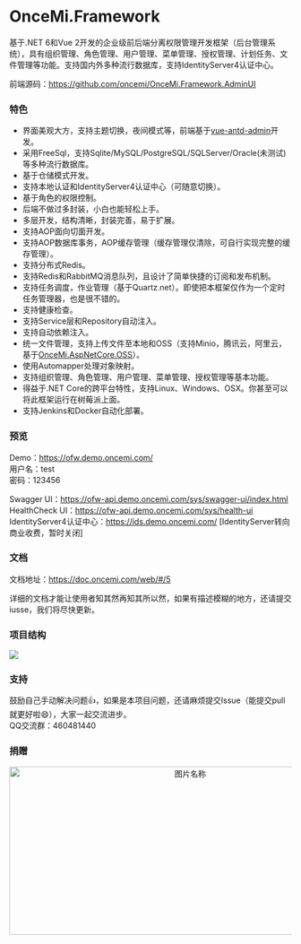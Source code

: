 # OnceMi.Framework
基于.NET 6和Vue 2开发的企业级前后端分离权限管理开发框架（后台管理系统），具有组织管理、角色管理、用户管理、菜单管理、授权管理、计划任务、文件管理等功能。支持国内外多种流行数据库，支持IdentityServer4认证中心。  

前端源码：https://github.com/oncemi/OnceMi.Framework.AdminUI  

### 特色
- 界面美观大方，支持主题切换，夜间模式等，前端基于[vue-antd-admin](https://github.com/iczer/vue-antd-admin "vue-antd-admin")开发。
- 采用FreeSql，支持Sqlite/MySQL/PostgreSQL/SQLServer/Oracle(未测试)等多种流行数据库。
- 基于仓储模式开发。
- 支持本地认证和IdentityServer4认证中心（可随意切换）。
- 基于角色的权限控制。
- 后端不做过多封装，小白也能轻松上手。
- 多层开发，结构清晰，封装完善，易于扩展。
- 支持AOP面向切面开发。
- 支持AOP数据库事务，AOP缓存管理（缓存管理仅清除，可自行实现完整的缓存管理）。
- 支持分布式Redis。
- 支持Redis和RabbitMQ消息队列，且设计了简单快捷的订阅和发布机制。
- 支持任务调度，作业管理（基于Quartz.net）。即使把本框架仅作为一个定时任务管理器，也是很不错的。
- 支持健康检查。
- 支持Service层和Repository自动注入。
- 支持自动依赖注入。
- 统一文件管理，支持上传文件至本地和OSS（支持Minio，腾讯云，阿里云，基于[OnceMi.AspNetCore.OSS](https://github.com/oncemi/OnceMi.AspNetCore.OSS "OnceMi.AspNetCore.OSS")）。
- 使用Automapper处理对象映射。
- 支持组织管理、角色管理、用户管理、菜单管理、授权管理等基本功能。
- 得益于.NET Core的跨平台特性，支持Linux、Windows、OSX。你甚至可以将此框架运行在树莓派上面。
- 支持Jenkins和Docker自动化部署。

### 预览
Demo：https://ofw.demo.oncemi.com/  
用户名：test  
密码：123456  
  
Swagger UI：https://ofw-api.demo.oncemi.com/sys/swagger-ui/index.html  
HealthCheck UI：https://ofw-api.demo.oncemi.com/sys/health-ui  
IdentityServer4认证中心：https://ids.demo.oncemi.com/  [IdentityServer转向商业收费，暂时关闭]

### 文档
文档地址：https://doc.oncemi.com/web/#/5  

详细的文档才能让使用者知其然再知其所以然，如果有描述模糊的地方，还请提交iusse，我们将尽快更新。  

### 项目结构
![](https://raw.githubusercontent.com/oncemi/OnceMi.Framework/main/docs/imgs/01.png)  

### 支持
鼓励自己手动解决问题:+1:，如果是本项目问题，还请麻烦提交Issue（能提交pull就更好啦:smile:），大家一起交流进步。  
QQ交流群：460481440  

### 捐赠
<center class="half">
    <img src="https://raw.githubusercontent.com/oncemi/OnceMi.Framework/main/docs/imgs/02.png" width = "630" height = "300" alt="图片名称" align=center />
</center>
 
